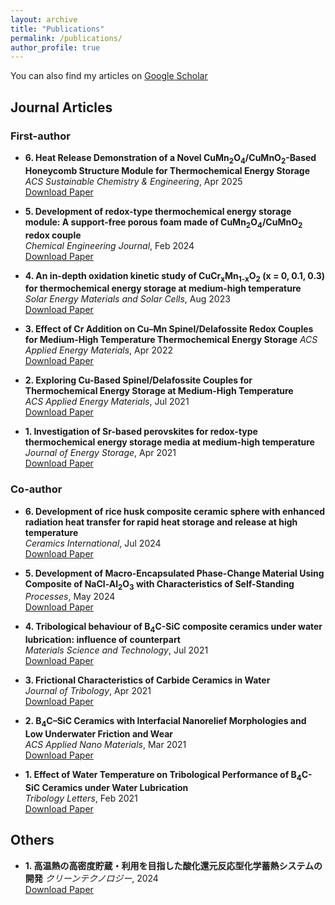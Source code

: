 ```yaml
---
layout: archive
title: "Publications"
permalink: /publications/
author_profile: true
---
```


You can also find my articles on [Google Scholar](https://scholar.google.com/citations?user=6npMlFQAAAAJ&hl=zh-CN)


## Journal Articles


### First-author

- **6. Heat Release Demonstration of a Novel CuMn<sub>2</sub>O<sub>4</sub>/CuMnO<sub>2</sub>-Based Honeycomb Structure Module for Thermochemical Energy Storage**  
  *ACS Sustainable Chemistry & Engineering*, Apr 2025  
  [Download Paper](https://pubs.acs.org/doi/10.1021/acssuschemeng.4c10715)

- **5. Development of redox-type thermochemical energy storage module: A support-free porous foam made of CuMn<sub>2</sub>O<sub>4</sub>/CuMnO<sub>2</sub> redox couple**  
  *Chemical Engineering Journal*, Feb 2024  
  [Download Paper](https://linkinghub.elsevier.com/retrieve/pii/S1385894724010258)

- **4. An in-depth oxidation kinetic study of CuCr<sub>x</sub>Mn<sub>1-x</sub>O<sub>2</sub> (x = 0, 0.1, 0.3) for thermochemical energy storage at medium-high temperature**  
  *Solar Energy Materials and Solar Cells*, Aug 2023  
  [Download Paper](https://linkinghub.elsevier.com/retrieve/pii/S0927024823003161)

- **3. Effect of Cr Addition on Cu–Mn Spinel/Delafossite Redox Couples for Medium-High Temperature Thermochemical Energy Storage**  *ACS Applied Energy Materials*, Apr 2022  
  [Download Paper](https://pubs.acs.org/doi/10.1021/acsaem.2c00178)

- **2. Exploring Cu-Based Spinel/Delafossite Couples for Thermochemical Energy Storage at Medium-High Temperature**  
  *ACS Applied Energy Materials*, Jul 2021  
  [Download Paper](https://pubs.acs.org/doi/10.1021/acsaem.1c01352)

- **1. Investigation of Sr-based perovskites for redox-type thermochemical energy storage media at medium-high temperature**  
  *Journal of Energy Storage*, Apr 2021  
  [Download Paper](https://linkinghub.elsevier.com/retrieve/pii/S2352152X21002504)


### Co-author

- **6. Development of rice husk composite ceramic sphere with enhanced radiation heat transfer for rapid heat storage and release at high temperature**  
  *Ceramics International*, Jul 2024  
  [Download Paper](https://linkinghub.elsevier.com/retrieve/pii/S0272884224030475)

- **5. Development of Macro-Encapsulated Phase-Change Material Using Composite of NaCl-Al<sub>2</sub>O<sub>3</sub> with Characteristics of Self-Standing**  
  *Processes*, May 2024  
  [Download Paper](https://www.mdpi.com/2227-9717/12/6/1123)

- **4. Tribological behaviour of B<sub>4</sub>C-SiC composite ceramics under water lubrication: influence of counterpart**  
  *Materials Science and Technology*, Jul 2021  
  [Download Paper](https://www.tandfonline.com/doi/full/10.1080/02670836.2021.1961365)

- **3. Frictional Characteristics of Carbide Ceramics in Water**  
  *Journal of Tribology*, Apr 2021  
  [Download Paper](https://asmedigitalcollection.asme.org/tribology/article/144/1/011702/1106090/Frictional-Characteristics-of-Carbide-Ceramics-in)

- **2. B<sub>4</sub>C–SiC Ceramics with Interfacial Nanorelief Morphologies and Low Underwater Friction and Wear**  
  *ACS Applied Nano Materials*, Mar 2021  
  [Download Paper](https://pubs.acs.org/doi/10.1021/acsanm.1c00375)

- **1. Effect of Water Temperature on Tribological Performance of B<sub>4</sub>C-SiC Ceramics under Water Lubrication**  
  *Tribology Letters*, Feb 2021  
  [Download Paper](https://link.springer.com/article/10.1007/s11249-021-01406-0)


## Others

- **1. 高温熱の高密度貯蔵・利用を目指した酸化還元反応型化学蓄熱システムの開発** 
  *クリーンテクノロジー*, 2024  
  [Download Paper](https://www.nikko-pb.co.jp/products/detail.php?product_id=5872&srsltid=AfmBOoq26uEjLfEWjybVuuj917WeM9upULylYvluk1eA3gGc6KGI8Wvp)
